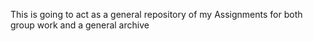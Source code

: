 This is going to act as a general repository of my Assignments for both group work and a general archive
